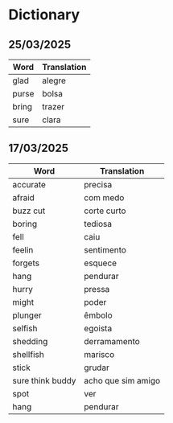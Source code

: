 # Dictionary

## 25/03/2025

| Word | Translation |
|------|-------------|
| glad | alegre |
| purse | bolsa |
| bring | trazer |
| sure | clara |

## 17/03/2025

| Word | Translation |
|------|-------------|
| accurate | precisa |
| afraid | com medo |
| buzz cut | corte curto |
| boring | tediosa |
| fell | caiu |
| feelin | sentimento |
| forgets | esquece |
| hang | pendurar |
| hurry | pressa |
| might | poder |
| plunger | êmbolo |
| selfish | egoista |
| shedding | derramamento |
| shellfish | marisco |
| stick | grudar |
| sure think buddy | acho que sim amigo |
| spot | ver |
| hang | pendurar |

